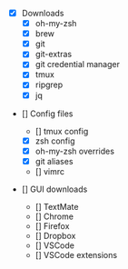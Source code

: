 - [x] Downloads
    - [x] oh-my-zsh
    - [x] brew
    - [x] git
    - [x] git-extras
    - [x] git credential manager
    - [x] tmux
    - [x] ripgrep
    - [x] jq

- [] Config files
    - [] tmux config
    - [x] zsh config
    - [x] oh-my-zsh overrides
    - [x] git aliases
    - [] vimrc

- [] GUI downloads
    - [] TextMate
    - [] Chrome
    - [] Firefox
    - [] Dropbox
    - [] VSCode
    - [] VSCode extensions